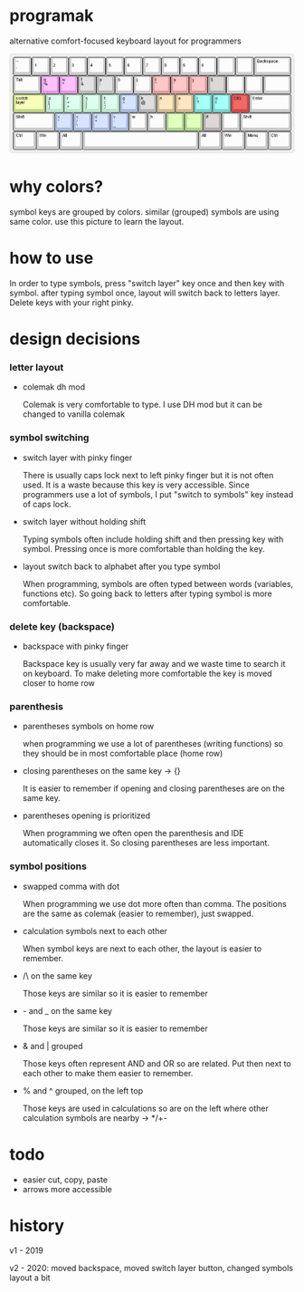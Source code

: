 # programak
alternative comfort-focused keyboard layout for programmers

![](programak.png)

# why colors?

symbol keys are grouped by colors. similar (grouped) symbols are using same color.
use this picture to learn the layout.

# how to use

In order to type symbols, press "switch layer" key once and then key with symbol. after typing symbol once, layout will switch back to letters layer.
Delete keys with your right pinky.

# design decisions

### letter layout

- colemak dh mod

    Colemak is very comfortable to type. I use DH mod but it can be changed to vanilla colemak
    
### symbol switching

- switch layer with pinky finger

    There is usually caps lock next to left pinky finger but it is not often used. It is a waste because this key is very accessible. Since programmers use a lot of symbols, I put "switch to symbols" key instead of caps lock.
    
    
- switch layer without holding shift

    Typing symbols often include holding shift and then pressing key with symbol. Pressing once is more comfortable than holding the key.
    
- layout switch back to alphabet after you type symbol

    When programming, symbols are often typed between words (variables, functions etc). So going back to letters after typing symbol is more comfortable.
   
### delete key (backspace)

- backspace with pinky finger

    Backspace key is usually very far away and we waste time to search it on keyboard. To make deleting more comfortable the key is moved closer to home row
  
### parenthesis

- parentheses symbols on home row

    when programming we use a lot of parentheses (writing functions) so they should be in most comfortable place (home row)  
    
- closing parentheses on the same key -> {}

    It is easier to remember if opening and closing parentheses are on the same key.
    
- parentheses opening is prioritized

    When programming we often open the parenthesis and IDE automatically closes it. So closing parentheses are less important.

### symbol positions 
 
- swapped comma with dot

    When programming we use dot more often than comma. The positions are the same as colemak (easier to remember), just swapped.
    
- calculation symbols next to each other

    When symbol keys are next to each other, the layout is easier to remember.
    
    
- /\ on the same key

    Those keys are similar so it is easier to remember
    
- \- and _ on the same key

    Those keys are similar so it is easier to remember
    
- & and | grouped

    Those keys often represent AND and OR so are related. Put then next to each other to make them easier to remember.
    
- % and ^ grouped, on the left top

    Those keys are used in calculations so are on the left where other calculation symbols are nearby -> */+-

# todo
- easier cut, copy, paste
- arrows more accessible

# history

v1 - 2019

v2 - 2020: moved backspace, moved switch layer button, changed symbols layout a bit
